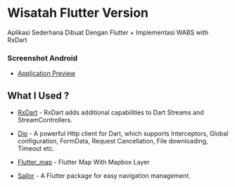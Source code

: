 # Wisatah Flutter Version

Aplikasi Sederhana Dibuat Dengan Flutter + Implementasi WABS with RxDart

### Screenshot Android ###

* [Application Preview](https://github.com/4RSIM3R/wisatah_flutter/tree/master/preview) 

## What I Used ? 

* [RxDart](https://pub.dev/packages/rxdart) - RxDart adds additional capabilities to Dart Streams and StreamControllers.

* [Dio](https://pub.dev/packages/dio) - A powerful Http client for Dart, which supports Interceptors, Global configuration, FormData, Request Cancellation, File downloading, Timeout etc.

* [Flutter_map](https://pub.dev/packages/flutter_map) - Flutter Map With Mapbox Layer

* [Sailor](https://pub.dev/packages/sailor) - A Flutter package for easy navigation management.
